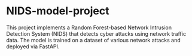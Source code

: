 # NIDS-model-project
This project implements a Random Forest-based Network Intrusion Detection System (NIDS) that detects cyber attacks using network traffic data. The model is trained on a dataset of various network attacks and deployed via FastAPI.
